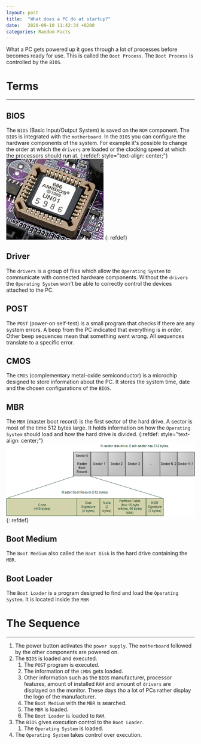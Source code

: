 ```yaml
---
layout: post
title:  "What does a PC do at startup?"
date:   2020-09-10 11:42:34 +0200
categories: Random-Facts
---
```


What a PC gets powered up it goes through a lot of processes before becomes ready for use. This is called the `Boot Process`. The `Boot Process` is controlled by the `BIOS`.

# Terms
---
## BIOS
The `BIOS` (Basic Input/Output System) is saved on the `ROM` component. The `BIOS` is integrated with the `motherboard`.
In the `BIOS` you can configure the hardware components of the system. For example it's possible to change the order at which the `drivers` are loaded or the clocking speed at which the processors should run at.
{:refdef: style="text-align: center;"}
![ROM BIOS Chip](/assets/rom-bios.jpeg)
{: refdef}

## Driver
The `drivers` is a group of files which allow the `Operating System` to communicate with connected hardware components. Without the `drivers` the `Operating System` won't be able to correctly control the devices attached to the PC.

## POST
The `POST` (power-on self-test) is a small program that checks if there are any system errors. A beep from the PC indicated that everything is in order. Other beep sequences mean that something went wrong. All sequences translate to a specific error.

## CMOS
The `CMOS` (complementary metal-oxide semiconductor) is a microchip designed to store information about the PC. It stores the system time, date and the chosen configurations of the `BIOS`.

## MBR
The `MBR` (master boot record) is the first sector of the hard drive. A sector is most of the time 512 bytes large. It holds information on how the `Operating System` should load and how the hard drive is divided.
{:refdef: style="text-align: center;"}
![MBR Sector](/assets/mbr.png)
{: refdef}

## Boot Medium
The `Boot Medium` also called the `Boot Disk` is the hard drive containing the `MBR`.

## Boot Loader
The `Boot Loader` is a program designed to find and load the `Operating System`. It is located inside the `MBR`

# The Sequence
---
1. The power button activates the `power supply`. The `motherboard` followed by the other components are powered on.
2. The `BIOS` is loaded and executed.
    1. The `POST` program is executed.
    2. The information of the `CMOS` gets loaded.
    3. Other information such as the `BIOS` manufacturer, processor features, amount of installed `RAM` and amount of `drivers` are displayed on the monitor. These days tho a lot of PCs rather display the logo of the manufacturer.
    4. The `Boot Medium` with the `MBR` is searched.
    5. The `MBR` is loaded.
    6. The `Boot Loader` is loaded to `RAM`.
3. The `BIOS` gives execution control to the `Boot Loader`.
    1. The `Operating System` is loaded.
4. The `Operating System` takes control over execution.